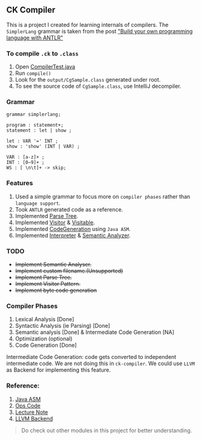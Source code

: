 ## CK Compiler
This is a project I created for learning internals of compilers. The `SimplerLang` grammar is taken from the
post ["Build your own programming language with ANTLR"](https://shalithasuranga.medium.com/build-your-own-programming-language-with-antlr-5201955537a5) 

### To compile `.ck` to `.class`
1. Open [CompilerTest.java](src/test/java/com/arjunsk/compiler/ck/CkCompilerTest.java)
2. Run `compile()`
3. Look for the `output/CgSample.class` generated under root.
4. To see the source code of `CgSample.class`, use IntelliJ decompiler.

### Grammar
```antlrv4
grammar simplerlang;

program : statement+;
statement : let | show ;

let : VAR '=' INT ;
show : 'show' (INT | VAR) ;

VAR : [a-z]+ ;
INT : [0–9]+ ;
WS : [ \n\t]+ -> skip;
```

### Features
1. Used a simple grammar to focus more on `compiler phases` rather than `language support`.
2. Took `ANTLR` generated code as a reference.
2. Implemented [Parse Tree](src/main/java/com/arjunsk/compiler/ck/domain/tree/ParseTree.java).
3. Implemented [Visitor](src/main/java/com/arjunsk/compiler/ck/visitor/Visitor.java) & [Visitable](src/main/java/com/arjunsk/compiler/ck/domain/tree/Visitable.java).
4. Implemented [CodeGeneration](src/main/java/com/arjunsk/compiler/ck/visitor/codegenerator/CodeGeneratorVisitor.java) using `Java ASM`.
5. Implemented [Interpreter](src/main/java/com/arjunsk/compiler/ck/visitor/interpreter/InterpreterVisitor.java) & [Semantic Analyzer](src/main/java/com/arjunsk/compiler/ck/visitor/semantic/SemanticAnalyzer.java).

### TODO
* ~~Implement Semantic Analyser.~~
* ~~Implement custom filename.(Unsupported)~~
* ~~Implement Parse Tree.~~
* ~~Implement Visitor Pattern.~~
* ~~Implement byte code generation~~

### Compiler Phases
1. Lexical Analysis [Done]
2. Syntactic Analysis (ie Parsing) [Done]
3. Semantic analysis [Done] & Intermediate Code Generation [NA]
4. Optimization (optional)
5. Code Generation [Done]

Intermediate Code Generation: code gets converted to independent intermediate code. We are not doing this in `ck-compiler`. 
We could use `LLVM` as Backend for implementing this feature. 

### Reference:
1. [Java ASM](https://github.com/arjunsk/java-bytecode/tree/master/java-asm/ow2-asm-example/src/main/java/com/arjunsk/asm/asmifier)
2. [Ops Code](https://docs.oracle.com/javase/specs/jvms/se7/html/jvms-6.html)
3. [Lecture Note](https://www.radford.edu/~nokie/classes/380/phases.html)
4. [LLVM Backend](https://llvm.org/docs/WritingAnLLVMBackend.html)

> Do check out other modules in this project for better understanding.️
